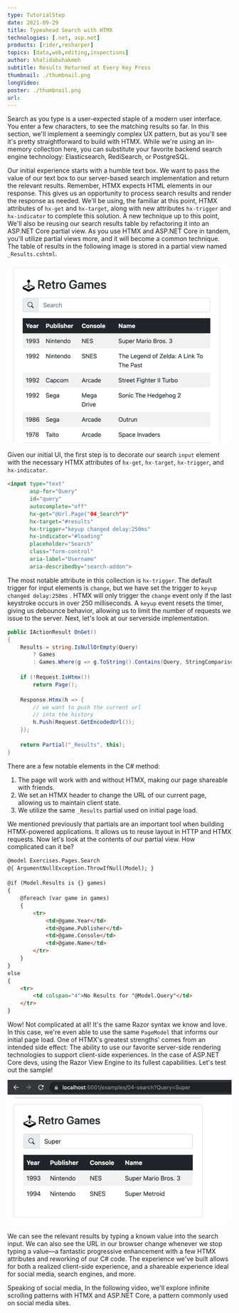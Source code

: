 ```yaml
---
type: TutorialStep
date: 2021-09-29
title: Typeahead Search with HTMX
technologies: [.net, asp.net]
products: [rider,resharper]
topics: [data,web,editing,inspections]
author: khalidabuhakmeh
subtitle: Results Returned at Every Key Press
thumbnail: ./thumbnail.png
longVideo:
poster: ./thumbnail.png
url:
---
```


Search as you type is a user-expected staple of a modern user interface. You enter a few characters, to see the matching results so far. In this section, we'll implement a seemingly complex UX pattern, but as you'll see it's pretty straightforward to build with HTMX. While we're using an in-memory collection here, you can substitute your favorite backend search engine technology: Elasticsearch, RediSearch, or PostgreSQL.

Our initial experience starts with a humble text box. We want to pass the value of our text box to our server-based search implementation and return the relevant results. Remember, HTMX expects HTML elements in our response. This gives us an opportunity to process search results and render the response as needed. We'll be using, the familiar at this point, HTMX attributes of `hx-get` and `hx-target`, along with new attributes `hx-trigger` and `hx-indicator` to complete this solution. A new technique up to this point, We'll also be reusing our search results table by refactoring it into an ASP.NET Core partial view. As you use HTMX and ASP.NET Core in tandem, you'll utilize partial views more, and it will become a common technique. The table of results in the following image is stored in a partial view named `_Results.cshtml`.

![The search UI using HTMX and ASP.NET Core](img.png)

Given our initial UI, the first step is to decorate our search `input` element with the necessary HTMX attributes of `hx-get`, `hx-target`, `hx-trigger`, and `hx-indicator`.

```html
<input type="text"
       asp-for="Query"
       id="query"
       autocomplete="off"
       hx-get="@Url.Page("04_Search")"
       hx-target="#results"
       hx-trigger="keyup changed delay:250ms"
       hx-indicator="#loading"
       placeholder="Search"
       class="form-control"
       aria-label="Username"
       aria-describedby="search-addon">
```

The most notable attribute in this collection is `hx-trigger`. The default trigger for input elements is `change`, but we have set the trigger to `keyup changed delay:250ms` . HTMX will only trigger the `change` event only if the last keystroke occurs in over 250 milliseconds. A `keyup` event resets the timer, giving us debounce behavior, allowing us to limit the number of requests we issue to the server. Next, let's look at our serverside implementation.

```c#
public IActionResult OnGet()
{
    Results = string.IsNullOrEmpty(Query)
        ? Games
        : Games.Where(g => g.ToString().Contains(Query, StringComparison.OrdinalIgnoreCase)).ToList();

    if (!Request.IsHtmx()) 
        return Page();
    
    Response.Htmx(h => {
        // we want to push the current url 
        // into the history
        h.Push(Request.GetEncodedUrl());
    });

    return Partial("_Results", this);
}
```

There are a few notable elements in the C# method:

1. The page will work with and without HTMX, making our page shareable with friends.
1. We set an HTMX header to change the URL of our current page, allowing us to maintain client state.
1. We utilize the same `_Results` partial used on initial page load.

We mentioned previously that partials are an important tool when building HTMX-powered applications. It allows us to reuse layout in HTTP and HTMX requests. Now let's look at the contents of our partial view. How complicated can it be?

```html
@model Exercises.Pages.Search
@{ ArgumentNullException.ThrowIfNull(Model); }

@if (Model.Results is {} games)
{
    @foreach (var game in games)
    {
        <tr>
            <td>@game.Year</td>
            <td>@game.Publisher</td>
            <td>@game.Console</td>
            <td>@game.Name</td>
        </tr>
    }
}
else
{
    <tr>
        <td colspan="4">No Results for "@Model.Query"</td>
    </tr>
}
```

Wow! Not complicated at all! It's the same Razor syntax we know and love. In this case, we're even able to use the same `PageModel` that informs our initial page load. One of HTMX's greatest strengths' comes from an intended side effect: The ability to use our favorite server-side rendering technologies to support client-side experiences. In the case of ASP.NET Core devs, using the Razor View Engine to its fullest capabilities. Let's test out the sample!

![Working sample running search](img_1.png)

We can see the relevant results by typing a known value into the search input. We can also see the URL in our browser change whenever we stop typing a value—a fantastic progressive enhancement with a few HTMX attributes and reworking of our C# code. The experience we've built allows for both a realized client-side experience, and a shareable experience ideal for social media, search engines, and more.

Speaking of social media, In the following video, we'll explore infinite scrolling patterns with HTMX and ASP.NET Core, a pattern commonly used on social media sites.